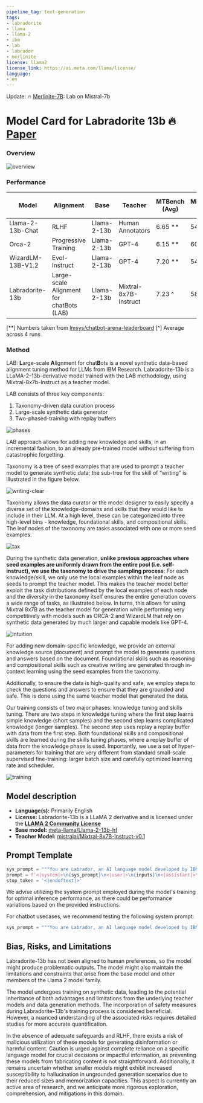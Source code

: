 ```yaml
---
pipeline_tag: text-generation
tags:
- labradorite
- llama
- llama-2
- ibm
- lab
- labrador
- merlinite
license: llama2
license_link: https://ai.meta.com/llama/license/
language:
- en
---
```

Update: 🔥 [Merlinite-7B](https://huggingface.co/ibm/merlinite-7b): Lab on Mistral-7b
# Model Card for Labradorite 13b 🔥 [Paper](https://arxiv.org/abs/2403.01081) 


### Overview

![overview](overview.png)

### Performance

| Model | Alignment | Base | Teacher | MTBench (Avg) | MMLU(5-shot) | ARC-C(25-shot) | HellaSwag(10-shot) | Winogrande(5-shot) | GSM8K(5-shot- strict) |
| --- | --- | --- | --- | --- | --- | --- | --- | --- | --- |
| Llama-2-13b-Chat | RLHF | Llama-2-13b | Human Annotators | 6.65 ** | 54.58 | 59.81 | 82.52 | 75.93 | 34.80 |
| Orca-2 | Progressive Training | Llama-2-13b | GPT-4 | 6.15 ** | 60.37 ** | 59.73 | 79.86 | 78.22 | 48.22 |
| WizardLM-13B-V1.2 | Evol-Instruct | Llama-2-13b | GPT-4 | 7.20 ** | 54.83 | 60.24 | 82.62 | 76.40 | 43.75 |
| Labradorite-13b | Large-scale Alignment for chatBots (LAB) | Llama-2-13b | Mixtral-8x7B-Instruct | 7.23 ^ | 58.89 | 61.69 | 83.15 | 79.56 | 40.11 |

[**] Numbers taken from [lmsys/chatbot-arena-leaderboard](https://huggingface.co/spaces/lmsys/chatbot-arena-leaderboard)
[^] Average across 4 runs

### Method

LAB: **L**arge-scale **A**lignment for chat**B**ots is a novel synthetic data-based alignment tuning method for LLMs from IBM Research. Labradorite-13b is a LLaMA-2-13b-derivative model trained with the LAB methodology, using Mixtral-8x7b-Instruct as a teacher model.

LAB consists of three key components:

1. Taxonomy-driven data curation process
2. Large-scale synthetic data generator
3. Two-phased-training with replay buffers

![phases](phases.png)

LAB approach allows for adding new knowledge and skills, in an incremental fashion, to an already pre-trained model without suffering from catastrophic forgetting.

Taxonomy is a tree of seed examples that are used to prompt a teacher model to generate synthetic data; the sub-tree for the skill of “writing” is illustrated in the figure below.

![writing-clear](writing-clear.png)

Taxonomy allows the data curator or the model designer to easily specify a diverse set of the knowledge-domains and skills that they would like to include in their LLM. At a high level, these can be categorized into three high-level bins - knowledge, foundational skills, and compositional skills. The leaf nodes of the taxonomy are tasks associated with one or more seed examples.

![tax](tax.png)

During the synthetic data generation, **unlike previous approaches where seed examples are uniformly drawn from the entire pool (i.e. self-instruct), we use the taxonomy to drive the sampling process**: For each knowledge/skill, we only use the local examples within the leaf node as seeds to prompt the teacher model.
This makes the teacher model better exploit the task distributions defined by the local examples of each node and the diversity in the taxonomy itself ensures the entire generation covers a wide range of tasks, as illustrated below. In turns, this allows for using Mixtral 8x7B as the teacher model for generation while performing very competitively with models such as ORCA-2 and WizardLM that rely on synthetic data generated by much larger and capable models like GPT-4.

![intuition](intuition.png)

For adding new domain-specific knowledge, we provide an external knowledge source (document) and prompt the model to generate questions and answers based on the document.
Foundational skills such as reasoning and compositional skills such as creative writing are generated through in-context learning using the seed examples from the taxonomy. 

Additionally, to ensure the data is high-quality and safe, we employ steps to check the questions and answers to ensure that they are grounded and safe. This is done using the same teacher model that generated the data. 

Our training consists of two major phases: knowledge tuning and skills tuning.
There are two steps in knowledge tuning where the first step learns simple knowledge (short samples) and the second step learns complicated knowledge (longer samples).
The second step uses replay a replay buffer with data from the first step.
Both foundational skills and compositional skills are learned during the skills tuning phases, where a replay buffer of data from the knowledge phase is used.
Importantly, we use a set of hyper-parameters for training that are very different from standard small-scale supervised fine-training: larger batch size and carefully optimized learning rate and scheduler.

![training](training.png)

## Model description

- **Language(s):** Primarily English
- **License:** Labradorite-13b is a LLaMA 2 derivative and is licensed under the **[LLAMA 2 Community License](https://ai.meta.com/llama/license/)**
- **Base model:** [meta-llama/Llama-2-13b-hf](https://huggingface.co/meta-llama/Llama-2-13b-hf)
- **Teacher Model:** [mistralai/Mixtral-8x7B-Instruct-v0.1](https://huggingface.co/mistralai/Mixtral-8x7B-Instruct-v0.1)

## Prompt Template

```python
sys_prompt = """You are Labrador, an AI language model developed by IBM DMF (Data Model Factory) Alignment Team. You are a cautious assistant. You carefully follow instructions. You are helpful and harmless and you follow ethical guidelines and promote positive behavior."""
prompt = f'<|system|>\n{sys_prompt}\n<|user|>\n{inputs}\n<|assistant|>\n'
stop_token = '<|endoftext|>'
```
We advise utilizing the system prompt employed during the model's training for optimal inference performance, as there could be performance variations based on the provided instructions. 

For chatbot usecases, we recommend testing the following system prompt:
```python
sys_prompt = """You are Labrador, an AI language model developed by IBM DMF (Data Model Factory) Alignment Team. You are a cautious assistant. You carefully follow instructions. You are helpful and harmless and you follow ethical guidelines and promote positive behavior. You always respond to greetings (for example, hi, hello, g'day, morning, afternoon, evening, night, what's up, nice to meet you, sup, etc) with "Hello! I am Labrador, created by the IBM DMF Alignment Team. How can I help you today?". Please do not say anything else and do not start a conversation."""
```

## Bias, Risks, and Limitations

Labradorite-13b has not been aligned to human preferences, so the model might produce problematic outputs. The model might also maintain the limitations and constraints that arise from the base model and other members of the Llama 2 model family. 

The model undergoes training on synthetic data, leading to the potential inheritance of both advantages and limitations from the underlying teacher models and data generation methods. The incorporation of safety measures during Labradorite-13b's training process is considered beneficial. However, a nuanced understanding of the associated risks requires detailed studies for more accurate quantification.

In the absence of adequate safeguards and RLHF, there exists a risk of malicious utilization of these models for generating disinformation or harmful content. Caution is urged against complete reliance on a specific language model for crucial decisions or impactful information, as preventing these models from fabricating content is not straightforward. Additionally, it remains uncertain whether smaller models might exhibit increased susceptibility to hallucination in ungrounded generation scenarios due to their reduced sizes and memorization capacities. This aspect is currently an active area of research, and we anticipate more rigorous exploration, comprehension, and mitigations in this domain.